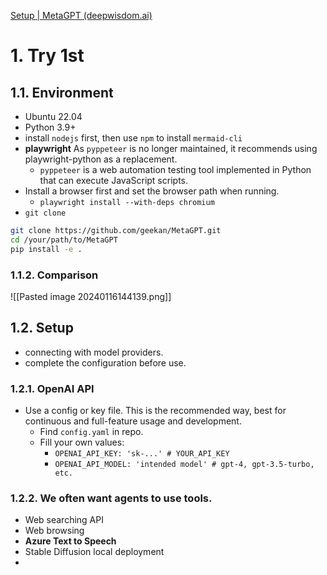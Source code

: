[Setup | MetaGPT (deepwisdom.ai)](https://docs.deepwisdom.ai/main/en/guide/get_started/setup.html)

# 1. Try 1st

## 1.1. Environment

- Ubuntu 22.04 
- Python 3.9+
- install `nodejs` first, then use `npm` to install `mermaid-cli`
- **playwright** As `pyppeteer` is no longer maintained, it recommends using playwright-python as a replacement.
	- `pyppeteer` is a web automation testing tool implemented in Python that can execute JavaScript scripts.
- Install a browser first and set the browser path when running.
	- `playwright install --with-deps chromium`
- `git clone`
```Bash
git clone https://github.com/geekan/MetaGPT.git
cd /your/path/to/MetaGPT
pip install -e .
```

### 1.1.2. Comparison
![[Pasted image 20240116144139.png]]
## 1.2. Setup
- connecting with model providers.
- complete the configuration before use.
### 1.2.1. OpenAI API

- Use a config or key file. This is the recommended way, best for continuous and full-feature usage and development.
	- Find `config.yaml` in repo.
	- Fill your own values:
		- `OPENAI_API_KEY: 'sk-...' # YOUR_API_KEY` 
		- `OPENAI_API_MODEL: 'intended model' # gpt-4, gpt-3.5-turbo, etc.`
### 1.2.2. We often want agents to use tools.
- Web searching API
- Web browsing
- **Azure Text to Speech**
- Stable Diffusion local deployment
- 